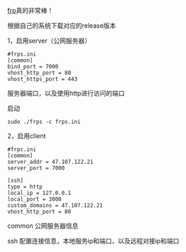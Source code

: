 [frp](https://github.com/fatedier/frp)真的非常棒！

根据自己的系统下载对应的release版本

1，启用server（公网服务器）

```
#frps.ini
[common]
bind_port = 7000
vhost_http_port = 80
vhost_https_port = 443
```

服务器端口，以及使用http进行访问的端口

启动

`sudo ./frps -c frps.ini`

2，启用client

```
#frpc.ini
[common]
server_addr = 47.107.122.21
server_port = 7000

[ssh]
type = http
local_ip = 127.0.0.1
local_port = 3000
custom_domains = 47.107.122.21
vhost_http_port = 80
```

common  公网服务器信息

ssh 配置连接信息，本地服务ip和端口，以及远程对接ip和端口